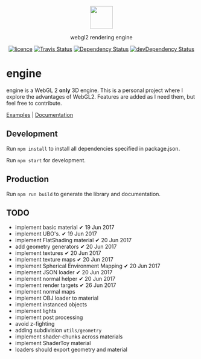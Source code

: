 
<p align="center">
    <img src="https://cdn.rawgit.com/andrevenancio/engine/develop/logo.svg" width="60px" />
</p>
<p align="center">webgl2 rendering engine</p>

<p align="center">
    <a href="https://github.com/andrevenancio/engine/blob/develop/LICENCE"><img src="https://img.shields.io/github/license/mashape/apistatus.svg" alt="licence"/></a>
    <a href="https://travis-ci.org/andrevenancio/engine"><img src="https://travis-ci.org/andrevenancio/engine.svg" alt="Travis Status"></a>
    <a href="https://david-dm.org/andrevenancio/engine"><img src="https://david-dm.org/andrevenancio/engine.svg" alt="Dependency Status"></a>
    <a href="https://david-dm.org/andrevenancio/engine/?type=dev"><img src="https://david-dm.org/andrevenancio/engine/dev-status.svg" alt="devDependency Status"></a>
</p>

engine
======
engine is a WebGL 2 **only** 3D engine. This is a personal project where I explore the advantages of WebGL2. Features are added as I need them, but feel free to contribute.

[Examples](https://andrevenancio.github.io/engine/examples/) | [Documentation](https://andrevenancio.github.io/engine/docs/)

## Development
Run `npm install` to install all dependencies specified in package.json.

Run `npm start` for development.

## Production
Run `npm run build` to generate the library and documentation.

## TODO
* implement basic material                      ✔   19 Jun 2017
* implement UBO's.                              ✔   19 Jun 2017
* implement FlatShading material                ✔   20 Jun 2017
* add geometry generators                       ✔   20 Jun 2017
* implement textures                            ✔   20 Jun 2017
* implement texture maps                        ✔   20 Jun 2017
* implement Spherical Environment Mapping       ✔   20 Jun 2017
* implement JSON loader                         ✔   20 Jun 2017
* implement normal helper                       ✔   20 Jun 2017
* implement render targets                      ✔   26 Jun 2017
* implement normal maps
* implement OBJ loader to material
* implement instanced objects
* implement lights
* implement post processing
* avoid z-fighting
* adding subdivision `utils/geometry`
* implement shader-chunks across materials
* implement ShaderToy material
* loaders should export geometry and material
